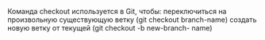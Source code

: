 Команда checkout используется в Git, чтобы:
переключиться на произвольную существующую ветку (git
checkout branch-name)
создать новую ветку от текущей (git checkout -b new-branch-
name)